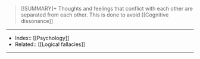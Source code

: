 > [!SUMMARY]+
> Thoughts and feelings that conflict with each other are separated from each other. This is done to avoid [[Cognitive dissonance]]


---
- Index:: [[Psychology]]
- Related:: [[Logical fallacies]]
---